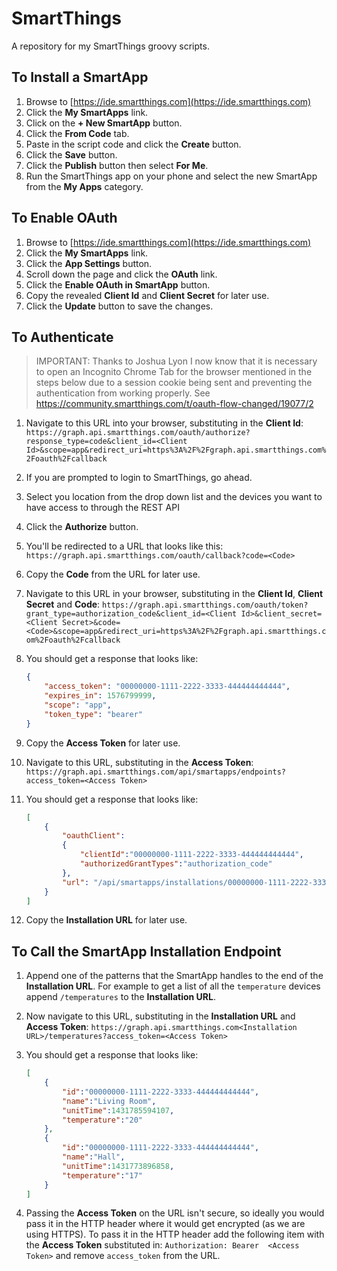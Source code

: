 # SmartThings

A repository for my SmartThings groovy scripts.

## To Install a SmartApp
1. Browse to [https://ide.smartthings.com](https://ide.smartthings.com)
2. Click the **My SmartApps** link.
3. Click on the **+ New SmartApp** button.
4. Click the **From Code** tab.
5. Paste in the script code and click the **Create** button.
6. Click the **Save** button.
7. Click the **Publish** button then select **For Me**.
8. Run the SmartThings app on your phone and select the new SmartApp from the **My Apps** category.

## To Enable OAuth
1. Browse to [https://ide.smartthings.com](https://ide.smartthings.com)
2. Click the **My SmartApps** link.
3. Click the **App Settings** button.
4. Scroll down the page and click the **OAuth** link.
5. Click the **Enable OAuth in SmartApp** button.
6. Copy the revealed **Client Id** and **Client Secret** for later use.
6. Click the **Update** button to save the changes.

## To Authenticate
> IMPORTANT: Thanks to Joshua Lyon I now know that it is necessary to open an Incognito Chrome Tab for the browser mentioned in the steps below due to a session cookie being sent and preventing the authentication from working properly.
See https://community.smartthings.com/t/oauth-flow-changed/19077/2

1. Navigate to this URL into your browser, substituting in the **Client Id**: `https://graph.api.smartthings.com/oauth/authorize?response_type=code&client_id=<Client Id>&scope=app&redirect_uri=https%3A%2F%2Fgraph.api.smartthings.com%2Foauth%2Fcallback`
2. If you are prompted to login to SmartThings, go ahead.
3. Select you location from the drop down list and the devices you want to have access to through the REST API
4. Click the **Authorize** button.
5. You'll be redirected to a URL that looks like this: `https://graph.api.smartthings.com/oauth/callback?code=<Code>`
6. Copy the **Code** from the URL for later use.
7. Navigate to this URL in your browser, substituting in the **Client Id**, **Client Secret** and **Code**: `https://graph.api.smartthings.com/oauth/token?grant_type=authorization_code&client_id=<Client Id>&client_secret=<Client Secret>&code=<Code>&scope=app&redirect_uri=https%3A%2F%2Fgraph.api.smartthings.com%2Foauth%2Fcallback` 
8. You should get a response that looks like:
	````JSON
	{
		"access_token": "00000000-1111-2222-3333-444444444444",
		"expires_in": 1576799999,
		"scope": "app",
		"token_type": "bearer"
	}
	````

9. Copy the **Access Token** for later use.
10. Navigate to this URL, substituting in the **Access Token**: `https://graph.api.smartthings.com/api/smartapps/endpoints?access_token=<Access Token>`
11. You should get a response that looks like:
	````JSON
	[
		{
			"oauthClient":
			{
				"clientId":"00000000-1111-2222-3333-444444444444",
				"authorizedGrantTypes":"authorization_code"
			},
			"url": "/api/smartapps/installations/00000000-1111-2222-3333-444444444444"
		}
	]
	````

12. Copy the **Installation URL** for later use.

## To Call the SmartApp Installation Endpoint
1. Append one of the patterns that the SmartApp handles to the end of the **Installation URL**. For example to get a list of all the `temperature` devices append `/temperatures` to the **Installation URL**.
2. Now navigate to this URL, substituting in the **Installation URL** and **Access Token**: `https://graph.api.smartthings.com<Installation URL>/temperatures?access_token=<Access Token>`
3. You should get a response that looks like:
	````JSON	
	[
		{
			"id":"00000000-1111-2222-3333-444444444444",
			"name":"Living Room",
			"unitTime":1431785594107,
			"temperature":"20"
		},
		{
			"id":"00000000-1111-2222-3333-444444444444",
			"name":"Hall",
			"unitTime":1431773896858,
			"temperature":"17"
		}
	]
	````

4. Passing the **Access Token** on the URL isn't secure, so ideally you would pass it in the HTTP header where it would get encrypted (as we are using HTTPS). To pass it in the HTTP header add the following item with the **Access Token** substituted in: `Authorization: Bearer  <Access Token>` and remove `access_token` from the URL.





